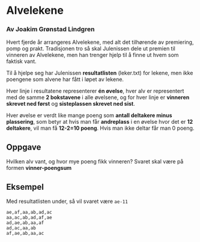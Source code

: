 # Alvelekene

### Av Joakim Grønstad Lindgren

Hvert fjerde år arrangeres Alvelekene, med alt det tilhørende av premiering, pomp og prakt. Tradisjonen tro så skal Julenissen dele ut premien til vinneren av Alvelekene, men han trenger hjelp til å finne ut hvem som faktisk vant.

Til å hjelpe seg har Julenissen **resultatlisten** (leker.txt) for lekene, men ikke poengene som alvene har fått i løpet av lekene.

Hver linje i resultatene representerer **én øvelse**, hver alv er representert med de samme **2 bokstavene** i alle øvelsene, og for hver linje er **vinneren skrevet ned først** og **sisteplassen skrevet ned sist**.

Hver øvelse er verdt like mange poeng som **antall deltakere minus plassering**, som betyr at hvis man får **andreplass** i en øvelse hvor det er **12 deltakere**, vil man få **12-2=10 poeng**. Hvis man ikke deltar får man 0 poeng.

## Oppgave

Hvilken alv vant, og hvor mye poeng fikk vinneren? Svaret skal være på formen **vinner-poengsum**

## Eksempel

Med resultatlisten under, så vil svaret være `ae-11`
```
ae,af,aa,ab,ad,ac
aa,ac,ab,ad,af,ae
ad,ae,ab,aa,af
ad,ac,aa,ab
af,ae,ab,aa,ac
```
